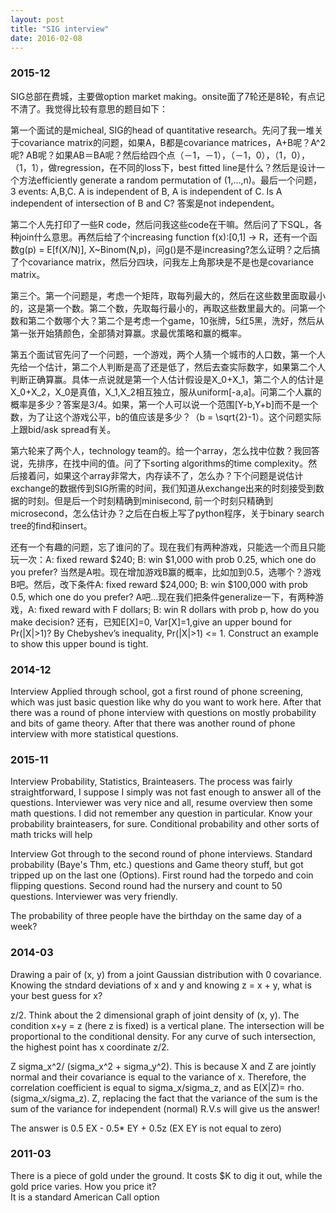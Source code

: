 ```yaml
---
layout: post
title: "SIG interview"
date: 2016-02-08
---
```


### 2015-12
SIG总部在费城，主要做option market making。onsite面了7轮还是8轮，有点记不清了。我觉得比较有意思的题目如下：

第一个面试的是micheal, SIG的head of quantitative research。先问了我一堆关于covariance matrix的问题，如果A，B都是covariance matrices，A+B呢？A^2呢? AB呢？如果AB＝BA呢？然后给四个点（－1，－1），（－1，0），（1，0），（1，1），做regression，在不同的loss下，best fitted line是什么？然后是设计一个方法efficiently generate a random permutation of (1,…,n)。最后一个问题，3 events: A,B,C. A is independent of B, A is independent of C. Is A independent of intersection of B and C? 答案是not independent。

第二个人先打印了一些R code，然后问我这些code在干嘛。然后问了下SQL，各种join什么意思。再然后给了个increasing function f(x):[0,1] -> R，还有一个函数g(p) = E[f(X/N)], X~Binom(N,p)，问g()是不是increasing?怎么证明？之后搞了个covariance matrix，然后分四块，问我左上角那块是不是也是covariance matrix。


第三个。第一个问题是，考虑一个矩阵，取每列最大的，然后在这些数里面取最小的，这是第一个数。第二个数，先取每行最小的，再取这些数里最大的。问第一个数和第二个数哪个大？第二个是考虑一个game，10张牌，5红5黑，洗好，然后从第一张开始猜颜色，全部猜对算赢。求最优策略和赢的概率。

第五个面试官先问了一个问题，一个游戏，两个人猜一个城市的人口数，第一个人先给一个估计，第二个人判断是高了还是低了，然后去查实际数字，如果第二个人判断正确算赢。具体一点说就是第一个人估计假设是X_0+X_1，第二个人的估计是X_0+X_2，X_0是真值，X_1,X_2相互独立，服从uniform[-a,a]。问第二个人赢的概率是多少？答案是3/4。如果，第一个人可以说一个范围[Y-b,Y+b]而不是一个数，为了让这个游戏公平，b的值应该是多少？（b = \sqrt{2}-1）。这个问题实际上跟bid/ask spread有关。

第六轮来了两个人，technology team的。给一个array，怎么找中位数？我回答说，先排序，在找中间的值。问了下sorting algorithms的time complexity。然后接着问，如果这个array非常大，内存读不了，怎么办？下个问题是说估计exchange的数据传到SIG所需的时间，我们知道从exchange出来的时刻接受到数据的时刻。但是后一个时刻精确到minisecond, 前一个时刻只精确到microsecond，怎么估计办？之后在白板上写了python程序，关于binary search tree的find和insert。


还有一个有趣的问题，忘了谁问的了。现在我们有两种游戏，只能选一个而且只能玩一次：A: fixed reward $240; B: win $1,000 with prob 0.25, which one do you prefer? 当然是A啦。现在增加游戏B赢的概率，比如加到0.5，选哪个？游戏B吧。然后，改下条件A: fixed reward $24,000; B: win $100,000 with prob 0.5, which one do you prefer? A吧…现在我们把条件generalize一下，有两种游戏，A: fixed reward with F dollars; B: win R dollars with prob p, how do you make decision?
还有，已知E[X]=0, Var[X]=1,give an upper bound for Pr(|X|>1)? By Chebyshev’s inequality, Pr(|X|>1) <= 1. Construct an example to show this upper bound is tight.


### 2014-12
Interview
Applied through school, got a first round of phone screening, which was just basic question like why do you want to work here. After that there was a round of phone interview with questions on mostly probability and bits of game theory. After that there was another round of phone interview with more statistical questions.

### 2015-11
Interview
Probability, Statistics, Brainteasers. The process was fairly straightforward, I suppose I simply was not fast enough to answer all of the questions. Interviewer was very nice and all, resume overview then some math questions. I did not remember any question in particular. Know your probability brainteasers, for sure. Conditional probability and other sorts of math tricks will help


Interview
Got through to the second round of phone interviews. Standard probability (Baye's Thm, etc.) questions and Game theory stuff, but got tripped up on the last one (Options). First round had the torpedo and coin flipping questions. Second round had the nursery and count to 50 questions. Interviewer was very friendly.

The probability of three people have the birthday on the same day of a week?  

### 2014-03
Drawing a pair of (x, y) from a joint Gaussian distribution with 0 covariance. Knowing the stndard deviations of x and y and knowing z = x + y, what is your best guess for x?

z/2. Think about the 2 dimensional graph of joint density of (x, y). The condition x+y = z (here z is fixed) is a vertical plane. The intersection will be proportional to the conditional density. For any curve of such intersection, the highest point has x coordinate z/2.

Z sigma_x^2/ (sigma_x^2 + sigma_y^2). This is because X and Z are jointly normal and their covariance is equal to the variance of x. Therefore, the correlation coefficient is equal to sigma_x/sigma_z, and as E(X|Z)= rho. (sigma_x/sigma_z). Z, replacing the fact that the variance of the sum is the sum of the variance for independent (normal) R.V.s will give us the answer!

The answer is 0.5 EX - 0.5* EY + 0.5z (EX EY is not equal to zero)

### 2011-03
There is a piece of gold under the ground. It costs $K to dig it out, while the gold price varies. How you price it?  
It is a standard American Call option